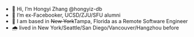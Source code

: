 - 👋 Hi, I’m Hongyi Zhang @hongyiz-db
- 👀 I’m ex-Facebooker, UCSD/ZJU/SFU alumni
- 🌱 I am based in ~~New York~~Tampa, Florida as a Remote Software Engineer
- 🌧 lived in New York/Seattle/San Diego/Vancouver/Hangzhou before

<!---
hongyiz-db/hongyiz-db is a ✨ special ✨ repository because its `README.md` (this file) appears on your GitHub profile.
You can click the Preview link to take a look at your changes.
--->
